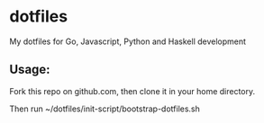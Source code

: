 dotfiles
========

My dotfiles for Go, Javascript, Python and Haskell development

Usage:
------
Fork this repo on github.com, then clone it in your home directory.

Then run ~/dotfiles/init-script/bootstrap-dotfiles.sh
